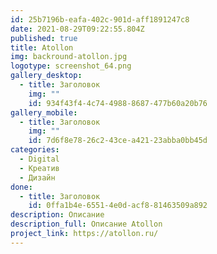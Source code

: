 ```yaml
---
id: 25b7196b-eafa-402c-901d-aff1891247c8
date: 2021-08-29T09:22:55.804Z
published: true
title: Atollon
img: backround-atollon.jpg
logotype: screenshot_64.png
gallery_desktop:
  - title: Заголовок
    img: ""
    id: 934f43f4-4c74-4988-8687-477b60a20b76
gallery_mobile:
  - title: Заголовок
    img: ""
    id: 7d6f8e78-26c2-43ce-a421-23abba0bb45d
categories:
  - Digital
  - Креатив
  - Дизайн
done:
  - title: Заголовок
    id: 0ffa1b4e-6551-4e0d-acf8-81463509a892
description: Описание
description_full: Описание Atollon
project_link: https://atollon.ru/
---
```

